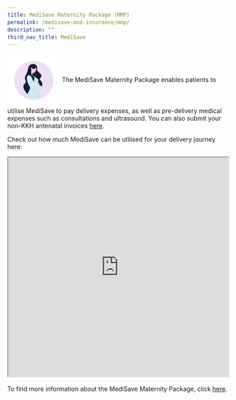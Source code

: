 ```yaml
---
title: MediSave Maternity Package (MMP)
permalink: /medisave-and-insurance/mmp/
description: ""
third_nav_title: MediSave
---
```

<img src="images/mmp-new.png" style="vertical-align: middle; max-width: 22%; margin: 5px;">
The MediSave Maternity Package enables patients to utilise MediSave to pay delivery expenses, as well as pre-delivery medical expenses such as consultations and ultrasound. You can also submit your non-KKH antenatal invoices <a href="https://form.gov.sg/5f5eecf5ce27060011faa498">here</a>. 

Check out how much MediSave can be utilised for your delivery journey here:
<iframe src="https://www.checkfirst.gov.sg/c/f54d81cf-e81d-47ad-98ff-4f1569609e6f" style="width:100%;height:500px"></iframe>

To find more information about the MediSave Maternity Package, click <a href="https://www.moh.gov.sg/cost-financing/healthcare-schemes-subsidies/marriage-and-parenthood-schemes">here</a>.